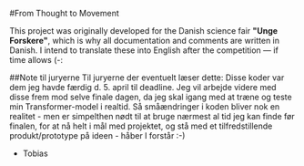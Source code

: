 #From Thought to Movement

This project was originally developed for the Danish science fair **"Unge Forskere"**, which is why all documentation and comments are written in Danish. I intend to translate these into English after the competition — if time allows (-:

##Note til juryerne
Til juryerne der eventuelt læser dette: Disse koder var dem jeg havde færdig d. 5. april til deadline. Jeg vil arbejde videre med disse frem mod selve finale dagen, da jeg skal igang med at træne og teste min Transformer-model i realtid. Så småændringer i koden bliver nok en realitet - men er simpelthen nødt til at bruge nærmest al tid jeg kan finde før finalen, for at nå helt i mål med projektet, og stå med et tilfredstillende produkt/prototype på ideen - 
håber I forstår :-)
- Tobias
